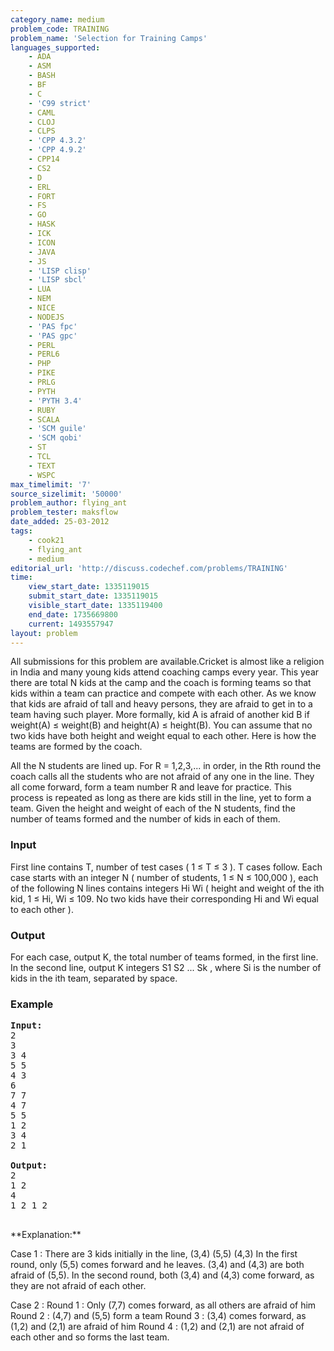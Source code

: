 ```yaml
---
category_name: medium
problem_code: TRAINING
problem_name: 'Selection for Training Camps'
languages_supported:
    - ADA
    - ASM
    - BASH
    - BF
    - C
    - 'C99 strict'
    - CAML
    - CLOJ
    - CLPS
    - 'CPP 4.3.2'
    - 'CPP 4.9.2'
    - CPP14
    - CS2
    - D
    - ERL
    - FORT
    - FS
    - GO
    - HASK
    - ICK
    - ICON
    - JAVA
    - JS
    - 'LISP clisp'
    - 'LISP sbcl'
    - LUA
    - NEM
    - NICE
    - NODEJS
    - 'PAS fpc'
    - 'PAS gpc'
    - PERL
    - PERL6
    - PHP
    - PIKE
    - PRLG
    - PYTH
    - 'PYTH 3.4'
    - RUBY
    - SCALA
    - 'SCM guile'
    - 'SCM qobi'
    - ST
    - TCL
    - TEXT
    - WSPC
max_timelimit: '7'
source_sizelimit: '50000'
problem_author: flying_ant
problem_tester: maksflow
date_added: 25-03-2012
tags:
    - cook21
    - flying_ant
    - medium
editorial_url: 'http://discuss.codechef.com/problems/TRAINING'
time:
    view_start_date: 1335119015
    submit_start_date: 1335119015
    visible_start_date: 1335119400
    end_date: 1735669800
    current: 1493557947
layout: problem
---
```

All submissions for this problem are available.Cricket is almost like a religion in India and many young kids attend coaching camps every year. This year there are total N kids at the camp and the coach is forming teams so that kids within a team can practice and compete with each other. As we know that kids are afraid of tall and heavy persons, they are afraid to get in to a team having such player. More formally, kid A is afraid of another kid B if weight(A) ≤ weight(B) and height(A) ≤ height(B). You can assume that no two kids have both height and weight equal to each other. Here is how the teams are formed by the coach.

All the N students are lined up. For R = 1,2,3,... in order, in the Rth round the coach calls all the students who are not afraid of any one in the line. They all come forward, form a team number R and leave for practice. This process is repeated as long as there are kids still in the line, yet to form a team. Given the height and weight of each of the N students, find the number of teams formed and the number of kids in each of them.

### Input

First line contains T, number of test cases ( 1 ≤ T ≤ 3 ). T cases follow. Each case starts with an integer N ( number of students, 1 ≤ N ≤ 100,000 ), each of the following N lines contains integers Hi Wi ( height and weight of the ith kid, 1 ≤ Hi, Wi ≤ 109. No two kids have their corresponding Hi and Wi equal to each other ).

### Output

For each case, output K, the total number of teams formed, in the first line. In the second line, output K integers S1 S2 ... Sk , where Si is the number of kids in the ith team, separated by space.

### Example

<pre>
<b>Input:</b>
2
3
3 4
5 5
4 3
6
7 7
4 7
5 5
1 2
3 4
2 1

<b>Output:</b>
2
1 2
4
1 2 1 2 

</pre>**Explanation:**

Case 1 : There are 3 kids initially in the line, (3,4) (5,5) (4,3)
In the first round, only (5,5) comes forward and he leaves. (3,4) and (4,3) are both afraid of (5,5).
In the second round, both (3,4) and (4,3) come forward, as they are not afraid of each other.

Case 2 : 
Round 1 : Only (7,7) comes forward, as all others are afraid of him
Round 2 : (4,7) and (5,5) form a team
Round 3 : (3,4) comes forward, as (1,2) and (2,1) are afraid of him
Round 4 : (1,2) and (2,1) are not afraid of each other and so forms the last team.
